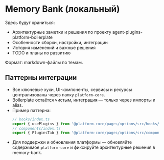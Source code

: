 # Memory Bank (локальный)

Здесь будут храниться:
- Архитектурные заметки и решения по проекту agent-plugins-platform-boilerplate
- Особенности сборки, настройки, интеграции
- История изменений и важные решения
- TODO и планы по развитию

Формат: markdown-файлы по темам.

## Паттерны интеграции

- Все ключевые хуки, UI-компоненты, сервисы и ресурсы централизованы через папку `platform-core`.
- Boilerplate остаётся чистым, интеграция — только через импорты и alias.
- Пример паттерна:
  ```js
  // hooks/index.ts
  export { usePlugins } from '@platform-core/pages/options/src/hooks/usePlugins';
  // components/index.ts
  export { PluginsTab } from '@platform-core/pages/options/src/components/PluginsTab';
  ```
- Для поддержки и обновления платформы — обновляйте содержимое `platform-core` и фиксируйте архитектурные решения в memory-bank. 